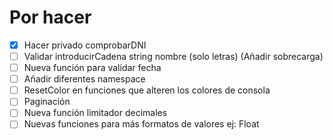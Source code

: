 # Por hacer
- [X] Hacer privado comprobarDNI
- [ ] Validar introducirCadena string nombre (solo letras) (Añadir sobrecarga)
- [ ] Nueva función para validar fecha
- [ ] Añadir diferentes namespace
- [ ] ResetColor en funciones que alteren los colores de consola
- [ ] Paginación
- [ ] Nueva función limitador decimales
- [ ] Nuevas funciones para más formatos de valores ej: Float
